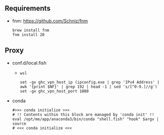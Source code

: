 ## Requirements

* fnm: https://github.com/Schniz/fnm
  
  ```fish
  brew install fnm
  fnm install 20
  ```

## Proxy

* conf.d/local.fish

  - `wsl`

    ```fish
    set -gx ghc_vpn_host_ip (ipconfig.exe | grep 'IPv4 Address' | awk '{print $NF}' | grep 192 | head -1 | sed 's/[^0-9.]//g')
    set -gx ghc_vpn_host_port 1080
    ```

* conda

  ```fish
  #>>> conda initialize >>>
  # !! Contents within this block are managed by 'conda init' !!
  eval /opt/me/app/anaconda3/bin/conda "shell.fish" "hook" $argv | source
  # <<< conda initialize <<<
  ```
